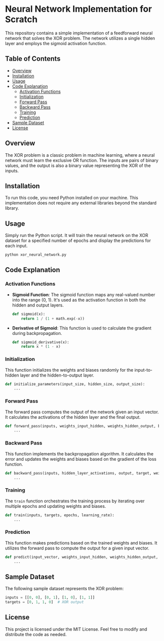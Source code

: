 # Neural Network Implementation for Scratch 

This repository contains a simple implementation of a feedforward neural network that solves the XOR problem. The network utilizes a single hidden layer and employs the sigmoid activation function.

## Table of Contents

- [Overview](#overview)
- [Installation](#installation)
- [Usage](#usage)
- [Code Explanation](#code-explanation)
  - [Activation Functions](#activation-functions)
  - [Initialization](#initialization)
  - [Forward Pass](#forward-pass)
  - [Backward Pass](#backward-pass)
  - [Training](#training)
  - [Prediction](#prediction)
- [Sample Dataset](#sample-dataset)
- [License](#license)

## Overview

The XOR problem is a classic problem in machine learning, where a neural network must learn the exclusive OR function. The inputs are pairs of binary values, and the output is also a binary value representing the XOR of the inputs.

## Installation

To run this code, you need Python installed on your machine. This implementation does not require any external libraries beyond the standard library.

## Usage

Simply run the Python script. It will train the neural network on the XOR dataset for a specified number of epochs and display the predictions for each input.

```bash
python xor_neural_network.py
```

## Code Explanation

### Activation Functions

- **Sigmoid Function**: The sigmoid function maps any real-valued number into the range (0, 1). It's used as the activation function in both the hidden and output layers.
  
  ```python
  def sigmoid(x):
      return 1 / (1 + math.exp(-x))
  ```

- **Derivative of Sigmoid**: This function is used to calculate the gradient during backpropagation.
  
  ```python
  def sigmoid_derivative(x):
      return x * (1 - x)
  ```

### Initialization

This function initializes the weights and biases randomly for the input-to-hidden layer and the hidden-to-output layer.

```python
def initialize_parameters(input_size, hidden_size, output_size):
    ...
```

### Forward Pass

The forward pass computes the output of the network given an input vector. It calculates the activations of the hidden layer and the final output.

```python
def forward_pass(inputs, weights_input_hidden, weights_hidden_output, bias_hidden, bias_output):
    ...
```

### Backward Pass

This function implements the backpropagation algorithm. It calculates the error and updates the weights and biases based on the gradient of the loss function.

```python
def backward_pass(inputs, hidden_layer_activations, output, target, weights_input_hidden, weights_hidden_output, bias_hidden, bias_output, learning_rate):
    ...
```

### Training

The `train` function orchestrates the training process by iterating over multiple epochs and updating weights and biases.

```python
def train(inputs, targets, epochs, learning_rate):
    ...
```

### Prediction

This function makes predictions based on the trained weights and biases. It utilizes the forward pass to compute the output for a given input vector.

```python
def predict(input_vector, weights_input_hidden, weights_hidden_output, bias_hidden, bias_output):
    ...
```

## Sample Dataset

The following sample dataset represents the XOR problem:

```python
inputs = [[0, 0], [0, 1], [1, 0], [1, 1]]
targets = [0, 1, 1, 0]  # XOR output
```

## License

This project is licensed under the MIT License. Feel free to modify and distribute the code as needed.
